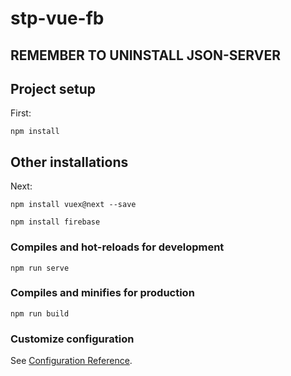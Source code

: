 # stp-vue-fb
## REMEMBER TO UNINSTALL JSON-SERVER
## Project setup
First: 
```
npm install
```

## Other installations
Next: 
```
npm install vuex@next --save

npm install firebase
```

### Compiles and hot-reloads for development
```
npm run serve
```

### Compiles and minifies for production
```
npm run build
```

### Customize configuration
See [Configuration Reference](https://cli.vuejs.org/config/).
